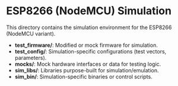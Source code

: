 # ESP8266 (NodeMCU) Simulation

This directory contains the simulation environment for the ESP8266 (NodeMCU variant).

- **test_firmware/**: Modified or mock firmware for simulation.
- **test_config/**: Simulation-specific configurations (test vectors, parameters).
- **mocks/**: Mock hardware interfaces or data for testing logic.
- **sim_libs/**: Libraries purpose-built for simulation/emulation.
- **sim_bin/**: Simulation-specific binaries or control scripts.

